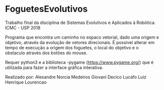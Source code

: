 # FoguetesEvolutivos
Trabalho final da disciplina de Sistemas Evolutivos e Aplicados à Robótica. ICMC - USP 2018

Programa que encontra um caminho no espaco vetorial, dado uma origem e objetivo, através da evolução de vetores direcionais.
É possível alterar em tempo de execução a origem dos foguetes, o local do objetivo e o obstaculo através dos botões do mouse.

Requer python3 e a biblioteca -pygame (https://www.pygame.org/) que é utilizada para fazer a interface gráfica interativa.

Realizado por:
Alexandre Norcia Medeiros
Giovani Decico Lucafo
Luiz Henrique Lourencao
